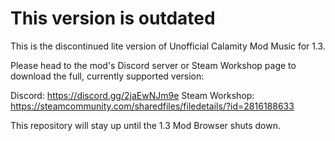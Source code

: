 # This version is outdated

This is the discontinued lite version of Unofficial Calamity Mod Music for 1.3. 

Please head to the mod's Discord server or Steam Workshop page to download the full, currently supported version:

Discord: https://discord.gg/2jaEwNJm9e
Steam Workshop: https://steamcommunity.com/sharedfiles/filedetails/?id=2816188633

This repository will stay up until the 1.3 Mod Browser shuts down.
